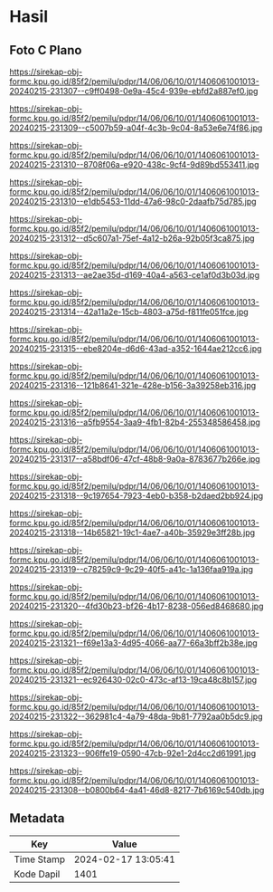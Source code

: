 # Hasil

## Foto C Plano

https://sirekap-obj-formc.kpu.go.id/85f2/pemilu/pdpr/14/06/06/10/01/1406061001013-20240215-231307--c9ff0498-0e9a-45c4-939e-ebfd2a887ef0.jpg

https://sirekap-obj-formc.kpu.go.id/85f2/pemilu/pdpr/14/06/06/10/01/1406061001013-20240215-231309--c5007b59-a04f-4c3b-9c04-8a53e6e74f86.jpg

https://sirekap-obj-formc.kpu.go.id/85f2/pemilu/pdpr/14/06/06/10/01/1406061001013-20240215-231310--8708f06a-e920-438c-9cf4-9d89bd553411.jpg

https://sirekap-obj-formc.kpu.go.id/85f2/pemilu/pdpr/14/06/06/10/01/1406061001013-20240215-231310--e1db5453-11dd-47a6-98c0-2daafb75d785.jpg

https://sirekap-obj-formc.kpu.go.id/85f2/pemilu/pdpr/14/06/06/10/01/1406061001013-20240215-231312--d5c607a1-75ef-4a12-b26a-92b05f3ca875.jpg

https://sirekap-obj-formc.kpu.go.id/85f2/pemilu/pdpr/14/06/06/10/01/1406061001013-20240215-231313--ae2ae35d-d169-40a4-a563-ce1af0d3b03d.jpg

https://sirekap-obj-formc.kpu.go.id/85f2/pemilu/pdpr/14/06/06/10/01/1406061001013-20240215-231314--42a11a2e-15cb-4803-a75d-f811fe051fce.jpg

https://sirekap-obj-formc.kpu.go.id/85f2/pemilu/pdpr/14/06/06/10/01/1406061001013-20240215-231315--ebe8204e-d6d6-43ad-a352-1644ae212cc6.jpg

https://sirekap-obj-formc.kpu.go.id/85f2/pemilu/pdpr/14/06/06/10/01/1406061001013-20240215-231316--121b8641-321e-428e-b156-3a39258eb316.jpg

https://sirekap-obj-formc.kpu.go.id/85f2/pemilu/pdpr/14/06/06/10/01/1406061001013-20240215-231316--a5fb9554-3aa9-4fb1-82b4-255348586458.jpg

https://sirekap-obj-formc.kpu.go.id/85f2/pemilu/pdpr/14/06/06/10/01/1406061001013-20240215-231317--a58bdf06-47cf-48b8-9a0a-8783677b266e.jpg

https://sirekap-obj-formc.kpu.go.id/85f2/pemilu/pdpr/14/06/06/10/01/1406061001013-20240215-231318--9c197654-7923-4eb0-b358-b2daed2bb924.jpg

https://sirekap-obj-formc.kpu.go.id/85f2/pemilu/pdpr/14/06/06/10/01/1406061001013-20240215-231318--14b65821-19c1-4ae7-a40b-35929e3ff28b.jpg

https://sirekap-obj-formc.kpu.go.id/85f2/pemilu/pdpr/14/06/06/10/01/1406061001013-20240215-231319--c78259c9-9c29-40f5-a41c-1a136faa919a.jpg

https://sirekap-obj-formc.kpu.go.id/85f2/pemilu/pdpr/14/06/06/10/01/1406061001013-20240215-231320--4fd30b23-bf26-4b17-8238-056ed8468680.jpg

https://sirekap-obj-formc.kpu.go.id/85f2/pemilu/pdpr/14/06/06/10/01/1406061001013-20240215-231321--f69e13a3-4d95-4066-aa77-66a3bff2b38e.jpg

https://sirekap-obj-formc.kpu.go.id/85f2/pemilu/pdpr/14/06/06/10/01/1406061001013-20240215-231321--ec926430-02c0-473c-af13-19ca48c8b157.jpg

https://sirekap-obj-formc.kpu.go.id/85f2/pemilu/pdpr/14/06/06/10/01/1406061001013-20240215-231322--362981c4-4a79-48da-9b81-7792aa0b5dc9.jpg

https://sirekap-obj-formc.kpu.go.id/85f2/pemilu/pdpr/14/06/06/10/01/1406061001013-20240215-231323--906ffe19-0590-47cb-92e1-2d4cc2d61991.jpg

https://sirekap-obj-formc.kpu.go.id/85f2/pemilu/pdpr/14/06/06/10/01/1406061001013-20240215-231308--b0800b64-4a41-46d8-8217-7b6169c540db.jpg


## Metadata

| Key        | Value               |
| ---------- | ------------------- |
| Time Stamp | 2024-02-17 13:05:41 |
| Kode Dapil | 1401                |



